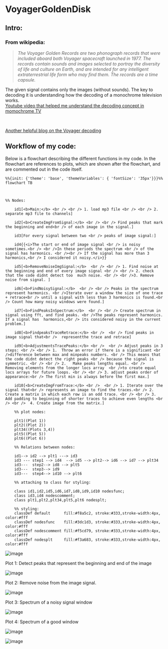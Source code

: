 # VoyagerGoldenDisk
## Intro:
### From wikipedia: 
> <i>The Voyager Golden Records are two phonograph records that were included aboard both Voyager spacecraft launched in 1977. The records contain sounds and images selected to portray the diversity of life and culture on Earth, and are intended for any intelligent extraterrestrial life form who may find them. The records are a time capsule.
    </i>
    
The given signal contains only the images (without sounds). The key to decoding it is understanding how the decoding of a monochrome television works. 
<br /> 
[Youtube video that helped me understand the decoding concept in momochrome TV]( https://www.youtube.com/watch?v=5yiJzNx6BCM&t=449s&ab_channel=EngineeringFunda)

<br /> 

[Another helpful blog on the Voyager decoding](https://boingboing.net/2017/09/05/how-to-decode-the-images-on-th.html)

## Workflow of my code:
Below is a flowchart describing the different functions in my code. In the flowchart are references to plots, which are shown after the flowchart, and are commented out in the code itself. 

```mermaid
%%{init: {'theme': 'base', 'themeVariables': { 'fontSize': '35px'}}}%%
flowchart TB



%% Nodes:

    id1[<b>Main:</b> <br /> <br /> 1. load mp3 file <br /> <br /> 2. separate mp3 file to channels]
    
    id2[<b>CreateImgFromSignal:</b> <br /> <br /> Find peaks that mark the beginning and end<br /> of each image in the signal.]
    
    id3[For every signal between two <br /> peaks of image signal:]
    
    id4{{<i>The start or end of image signal <br /> is noisy sometimes.<br /> <br />In these periods the spectrum <br /> of the signal has harmonics. <br /><br /> If the signal has more than 3 harmonics,<br /> I considered it noisy.</i>}}
    
    id5[<b>RemoveNoiseImgSignal:</b>  <br /> <br /> 1. Find noise at the beginning and end of every image signal <br /> <br /> 2. check that the code didnt detect too  much noise. <br /> <br />3. Remove noise from signal. ]
        
    id6[<b>FindNoisySignal:</b>  <br /> <br /> Peaks in the spectrum represent harmonics. <br />Iterate over a window the size of one trace + retrace<br /> until a signal with less than 3 harmonics is found.<br /> Count how many noisy windows were found.]
    
    id7[<b>FindPeaksInSpectrum:</b>  <br /> <br /> Create spectrum in signal using fft, and find peaks. <br />The peaks represent harmonics. If a signal has  harmonics,<br /> its considered noisy in the current problem.]
        
    id8[<b>FindpeaksTraceRetrace:</b> <br />  <br /> find peaks in image signal that<br />  representthe trace and retrace]
        
    id9[<b>AdjustmentsTracePeaks:</b> <br />  <br /> Adjust peaks in 3 steps: <br /> <br /> 1.	Throw an error if there is a significant <br />difference between max and minpeaks numbers. <br /> This means that the code didnt detect the right peaks <br /> because the signal is symmetric. <br /> <br /> 2.	Make peaks lengths equal. <br /> Removing elements from the longer locs array  <br />to create equal locs arrays for future loops. <br /> <br /> 3.	adjust peaks order of appearance:<br /> The first min is always before the first max.]
    
    id10[<b>CreateImgFromTrace:</b> <br />  <br /> 1. Iterate over the signal that<br /> represents an image to find the traces.<br /> 2. Create a matrix in which each row is an odd trace. <br /> <br /> 3. Add padding to beginning of shorter traces to achieve even lengths <br /> <br />  4. Create image from the matrix.]
    
    %% plot nodes:
   
    plt1((Plot 1)) 
    plt2((Plot 2)) 
    plt34((Plots 3,4)) 
    plt5((Plot 5)) 
    plt6((Plot 6)) 
    
    %% Relations between nodes: 
    
    id1--> id2 --> plt1 ---> id3
    id3 --- step1 --> id4  --> id5 --> plt2--> id6 --> id7 --> plt34
    id3---  step2--> id8 --> plt5
    id3---  step3--> id9
    id3---  step4--> id10 --> plt6 
    
    %% attaching to class for styling:
    
    class id1,id2,id5,id6,id7,id8,id9,id10 nodesfunc;
    class id3,id4 nodescomment;
    class plt1,plt2,plt34,plt5,plt6 nodesplt;
    
    %% styling:
    classDef default      fill:#f8a5c2, stroke:#333,stroke-width:4px, color:#fff
    classDef nodesfunc    fill:#3dc1d3, stroke:#333,stroke-width:4px, color:#fff
    classDef nodescomment fill:#f5cd79, stroke:#333,stroke-width:4px, color:#fff
    classDef nodesplt     fill:#f3a683, stroke:#333,stroke-width:4px, color:#fff

```


![image](https://user-images.githubusercontent.com/79848589/217568369-394ed8f8-3813-4b18-94d0-7d7732bb1752.png)

Plot 1: Detect peaks that represent the beginning and end of the image

![image](https://user-images.githubusercontent.com/79848589/217568463-17b69115-d930-4e7a-a372-fcf55fd14dd4.png)

Plot 2: Remove noise from the image signal.

![image](https://user-images.githubusercontent.com/79848589/217568539-ac9a4304-7e3a-4321-9af3-60c17738ac36.png)

Plot 3: Spectrum of a noisy signal window

![image](https://user-images.githubusercontent.com/79848589/217568601-0db87eb1-8fe8-4638-a8be-6fd047439db1.png)

Plot 4: Spectrum of a good window

![image](https://user-images.githubusercontent.com/79848589/217568860-673ba044-4394-41d7-a136-1cb6b9cd552f.png)

![image](https://user-images.githubusercontent.com/79848589/217568960-3b2a1b6d-02eb-476e-be4d-8f818279c76e.png)
